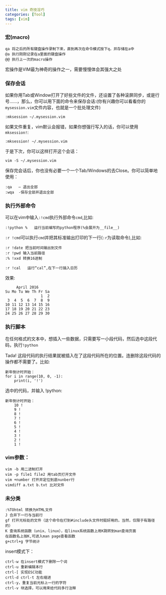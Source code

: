 ```yaml
---
title: vim 奇技淫巧
categories: [Tool]
tags: [vim]
---
```


### 宏(macro)

    qa 将之后的所有键盘操作录制下来，直到再次在命令模式按下q，并存储在a中
    @a 执行刚刚记录在a里面的键盘操作
    @@ 执行上一次的macro操作

宏操作是VIM最为神奇的操作之一，需要慢慢体会其强大之处

### 保存会话

如果你用Tab或Window打开了好些文件的文件，还设置了各种滚屏同步，或是行号……，那么，你可以用下面的命令来保存会话:(你有兴趣你可以看看你的`mysession.vim`文件内容，也就是一个批处理文件)

    :mksession ~/.mysession.vim

如果文件重复，vim默认会报错，如果你想强行写入的话，你可以使用`mksession!`:

    :mksession! ~/.mysession.vim

于是下次，你可以这样打开这个会话：

    vim -S ~/.mysession.vim

保存完会话后，你也没有必要一个一个Tab/Windows的去Close。你可以简单地使用：

    :qa   – 退出全部
    :wqa  -保存全部并退出全部

### 执行外部命令

可以在vim中输入`:!cmd`执行外部命令`cmd`,比如:

    :!python %   运行当前编写的python程序(%会展开为__file__)

`:r !cmd`可以执行`cmd`并把其标准输出打印的下一行(`:r`为读取命令),比如:

    :r !date 把当前时间输出到文件
    :r !pwd 输入当前路径
    :% !xxd 转换16进制

    :r !cal   运行“cal”,在下一行插入日历

效果:

         April 2016
    Su Mo Tu We Th Fr Sa
                    1  2
     3  4  5  6  7  8  9
    10 11 12 13 14 15 16
    17 18 19 20 21 22 23
    24 25 26 27 28 29 30

### 执行脚本

在任何格式的文本中，想插入一些数据，只需要写一小段代码，然后选中这段代码，执行`!python`

Tada! 这段代码的执行结果就被插入在了这段代码所在的位置。连删除这段代码的操作都不需要了。比如:

    新年倒计时开始：
    for i in range(10, 0, -1):
        print(i, '!')

选中的代码，并输入 !python:

    新年倒计时开始：
        10 !
        9 !
        8 !
        7 !
        6 !
        5 !
        4 !
        3 !
        2 !
        1 !

### vim参数：

    vim -b 用二进制打开
    vim -p file1 file2 用tab页打开文件
    vim +number 打开并定位到底nunber行
    vimdiff a.txt b.txt 比对文件

### 未分类

    :%TOhtml 转换为HTML文件
    J 合并下一行与当前行
    gf 打开光标处的文件（这个命令在打到#include头文件时挺好用的，当然，仅限于有路径的）
    K 查询系统函数（unix、linux），在linux系统函数上用K跳转到man查询页面
    在函数名上按K,可进入man page查看函数
    g+ctrl+g 字节统计

insert模式下：

    ctrl-w 在insert模式下删除一个词
    ctrl-u 重新编辑本行
    ctrl-[ 实现ESC功能
    crtl-d ctrl-t 左右缩进
    ctrl-y，重复当前光标上一行的字符
    ctrl-v 块选择，可以用来给代码多行注释
